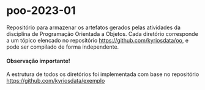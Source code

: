 # poo-2023-01
Repositório para armazenar os artefatos gerados pelas atividades da disciplina de Programação Orientada a Objetos. 
Cada diretório corresponde a um tópico elencado no repositório https://github.com/kyriosdata/oo, e pode ser compilado de forma independente.  
  
#### Observação importante!  
A estrutura de todos os diretórios foi implementada com base no repositório https://github.com/kyriosdata/exemplo
